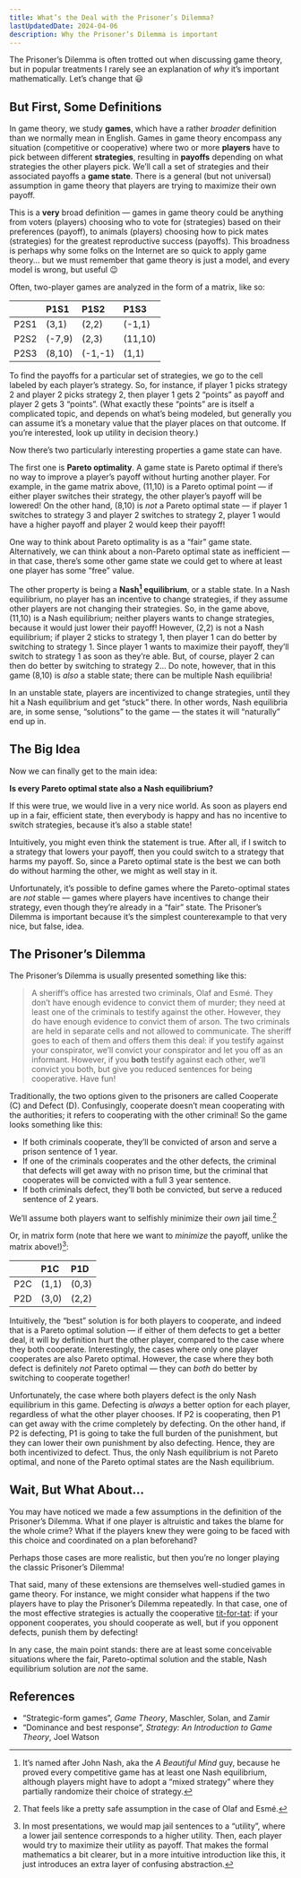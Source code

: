 ```yaml
---
title: What’s the Deal with the Prisoner’s Dilemma?
lastUpdatedDate: 2024-04-06
description: Why the Prisoner’s Dilemma is important
---
```


The Prisoner’s Dilemma is often trotted out when discussing game theory, but in popular treatments I rarely see an explanation of *why* it’s important mathematically. Let’s change that 😃

## But First, Some Definitions

In game theory, we study **games**, which have a rather *broader* definition than we normally mean in English. Games in game theory encompass any situation (competitive or cooperative) where two or more **players** have to pick between different **strategies**, resulting in **payoffs** depending on what strategies the other players pick. We’ll call a set of strategies and their associated payoffs a **game state**. There is a general (but not universal) assumption in game theory that players are trying to maximize their own payoff.

This is a **very** broad definition — games in game theory could be anything from voters (players) choosing who to vote for (strategies) based on their preferences (payoff), to animals (players) choosing how to pick mates (strategies) for the greatest reproductive success (payoffs). This broadness is perhaps why some folks on the Internet are so quick to apply game theory... but we must remember that game theory is just a  model, and every model is wrong, but useful 😉

Often, two-player games are analyzed in the form of a matrix, like so:

|  | P1S1 | P1S2 | P1S3 |
|:--|:--|:--|:--|
| P2S1  | (3,1)  | (2,2)  | (-1,1) |
| P2S2  | (-7,9) | (2,3)  | (11,10)  |
| P2S3 | (8,10)  | (-1,-1)  | (1,1)  |

To find the payoffs for a particular set of strategies, we go to the cell labeled by each player’s strategy. So, for instance, if player 1 picks strategy 2 and player 2 picks strategy 2, then player 1 gets 2 “points” as payoff and player 2 gets 3 “points”. (What exactly these “points” are is itself a complicated topic, and depends on what’s being modeled, but generally you can assume it’s a monetary value that the player places on that outcome. If you’re interested, look up utility in decision theory.)

Now there’s two particularly interesting properties a game state can have.

The first one is **Pareto optimality**. A game state is Pareto optimal if there’s no way to improve a player’s payoff without hurting another player. For example, in the game matrix above, (11,10) is a Pareto optimal point — if either player switches their strategy, the other player’s payoff will be lowered! On the other hand, (8,10) is *not* a Pareto optimal state — if player 1 switches to strategy 3 and player 2 switches to strategy 2, player 1 would have a higher payoff and player 2 would keep their payoff!

One way to think about Pareto optimality is as a “fair” game state. Alternatively, we can think about a non-Pareto optimal state as inefficient — in that case, there’s some other game state we could get to where at least one player has some “free” value.

The other property is being a **Nash[^nash] equilibrium**, or a stable state. In a Nash equilibrium, no player has an incentive to change strategies, if they assume other players are not changing their strategies. So, in the game above, (11,10) is a Nash equilibrium; neither players wants to change strategies, because it would just lower their payoff! However, (2,2) is not a Nash equilibrium; if player 2 sticks to strategy 1, then player 1 can do better by switching to strategy 1. Since player 1 wants to maximize their payoff, they’ll switch to strategy 1 as soon as they’re able. But, of course, player 2 can then do better by switching to strategy 2... Do note, however, that in this game (8,10) is *also* a stable state; there can be multiple Nash equilibria!

In an unstable state, players are incentivized to change strategies, until they hit a Nash equilibrium and get “stuck” there. In other words, Nash equilibria are, in some sense, “solutions” to the game — the states it will “naturally” end up in.

## The Big Idea

Now we can finally get to the main idea:

**Is every Pareto optimal state also a Nash equilibrium?**

If this were true, we would live in a very nice world. As soon as players end up in a fair, efficient state, then everybody is happy and has no incentive to switch strategies, because it’s also a stable state!

Intuitively, you might even think the statement is true. After all, if I switch to a strategy that lowers your payoff, then you could switch to a strategy that harms my payoff. So, since a Pareto optimal state is the best we can both do without harming the other, we might as well stay in it.

Unfortunately, it’s possible to define games where the Pareto-optimal states are *not* stable — games where players have incentives to change their strategy, even though they’re already in a “fair” state. The Prisoner’s Dilemma is important because it’s the simplest counterexample to that very nice, but false, idea.

## The Prisoner’s Dilemma

The Prisoner’s Dilemma is usually presented something like this:

> A sheriff’s office has arrested two criminals, Olaf and Esmé. They don’t have enough evidence to convict them of murder; they need at least one of the criminals to testify against the other. However, they do have enough evidence to convict them of arson. The two criminals are held in separate cells and not allowed to communicate. The sheriff goes to each of them and offers them this deal: if you testify against your conspirator, we’ll convict your conspirator and let you off as an informant. However, if you **both** testify against each other, we’ll convict you both, but give you reduced sentences for being cooperative. Have fun!

Traditionally, the two options given to the prisoners are called Cooperate (C) and Defect (D). Confusingly, cooperate doesn’t mean cooperating with the authorities; it refers to cooperating with the other criminal! So the game looks something like this:

- If both criminals cooperate, they’ll be convicted of arson and serve a prison sentence of 1 year.
- If one of the criminals cooperates and the other defects, the criminal that defects will get away with no prison time, but the criminal that cooperates will be convicted with a full 3 year sentence.
- If both criminals defect, they’ll both be convicted, but serve a reduced sentence of 2 years.

We’ll assume both players want to selfishly minimize their *own* jail time.[^olaf]

Or, in matrix form (note that here we want to *minimize* the payoff, unlike the matrix above!)[^utility]:

|  | P1C | P1D |
|:--|:--|:--|
| P2C | (1,1)  | (0,3)  |
| P2D | (3,0)  | (2,2)  |

Intuitively, the “best” solution is for both players to cooperate, and indeed that is a Pareto optimal solution — if either of them defects to get a better deal, it will by definition hurt the other player, compared to the case where they both cooperate. Interestingly, the cases where only one player cooperates are also Pareto optimal. However, the case where they both defect is definitely *not* Pareto optimal — they can *both* do better by switching to cooperate together!

Unfortunately, the case where both players defect is the only Nash equilibrium in this game. Defecting is *always* a better option for each player, regardless of what the other player chooses. If P2 is cooperating, then P1 can get away with the crime completely by defecting. On the other hand, if P2 is defecting, P1 is going to take the full burden of the punishment, but they can lower their own punishment by also defecting. Hence, they are both incentivized to defect. Thus, the only Nash equilibrium is not Pareto optimal, and none of the Pareto optimal states are the Nash equilibrium.

## Wait, But What About...

You may have noticed we made a few assumptions in the definition of the Prisoner’s Dilemma. What if one player is altruistic and takes the blame for the whole crime? What if the players knew they were going to be faced with this choice and coordinated on a plan beforehand?

Perhaps those cases are more realistic, but then you’re no longer playing the classic Prisoner’s Dilemma!

That said, many of these extensions are themselves well-studied games in game theory. For instance, we might consider what happens if the two players have to play the Prisoner’s Dilemma repeatedly. In that case, one of the most effective strategies is actually the cooperative [tit-for-tat](https://en.wikipedia.org/wiki/Tit_for_tat#): if your opponent cooperates, you should cooperate as well, but if you opponent defects, punish them by defecting!

In any case, the main point stands: there are at least some conceivable situations where the fair, Pareto-optimal solution and the stable, Nash equilibrium solution are *not* the same.

## References

-  “Strategic-form games”, *Game Theory*, Maschler, Solan, and Zamir
-  “Dominance and best response”, *Strategy: An Introduction to Game Theory*, Joel Watson

[^nash]: It’s named after John Nash, aka the *A Beautiful Mind* guy, because he proved every competitive game has at least one Nash equilibrium, although players might have to adopt a “mixed strategy” where they partially randomize their choice of strategy.
[^olaf]: That feels like a pretty safe assumption in the case of Olaf and Esmé.
[^utility]: In most presentations, we would map jail sentences to a “utility”, where a lower jail sentence corresponds to a higher utility. Then, each player would try to maximize their utility as payoff. That makes the formal mathematics a bit clearer, but in a more intuitive introduction like this, it just introduces an extra layer of confusing abstraction.